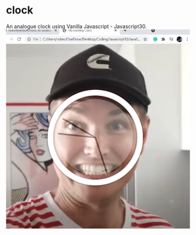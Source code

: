 # clock
An analogue clock using Vanilla Javascript - Javascript30.
![what to expect](https://github.com/Robertsonstuff/clock/blob/main/outcome.png)
